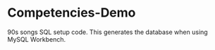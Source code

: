 # Competencies-Demo
90s songs SQL setup code. This generates the database when using MySQL Workbench.
